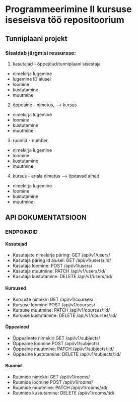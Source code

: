 # Programmeerimine II kursuse iseseisva töö repositoorium

## Tunniplaani projekt
### Sisaldab järgmisi ressursse:
1) kasutajad - õppejõud/tunniplaani sisestaja
- nimekirja lugemine
- lugemine ID alusel
- loomine
- kustutamine
- muutmine

2) õppeaine - nimetus, --> kursus
- nimekirja lugemine
- loomine
- kustutamine
- muutmine

3) ruumid - number,
- nimekirja lugemine
- loomine
- kustutamine
- muutmine

4) kursus - eriala nimetus  --> õpitavad ained
- nimekirja lugemine
- loomine
- kustutamine
- muutmine



## API DOKUMENTATSIOON

### ENDPOINDID

#### Kasutajad
- Kasutajate nimekirja päring: GET /api/v1/users/
- Kasutaja päring id alusel: GET /api/v1/users/:id/
- Kasutaja loomine: POST /api/v1/users/
- Kasutaja muutmine: PATCH /api/v1/users/:id/
- Kasutaja kustutamine: DELETE /api/v1/users/:id/

#### Kursused
- Kursuste nimekiri GET /api/v1/courses/
- Kursuse loomine POST /api/v1/courses/
- Kursuse muutmine: PATCH /api/v1/courses/:id/
- Kursuse kustutamine: DELETE /api/v1/courses/:id/

#### Õppeained
- Õppeainete nimekiri GET /api/v1/subjects/
- Õppeaine loomine POST /api/v1/subjects/
- Õppeaine muutmine: PATCH /api/v1/subjects/:id/
- Õppeaine kustutamine: DELETE /api/v1/subjects/:id/

#### Ruumid
- Ruumide nimekiri GET /api/v1/rooms/
- Ruumide loomine POST /api/v1/rooms/
- Ruumide muutmine: PATCH /api/v1/rooms/:id/
- Ruumide kustutamine: DELETE /api/v1/rooms/:id/
